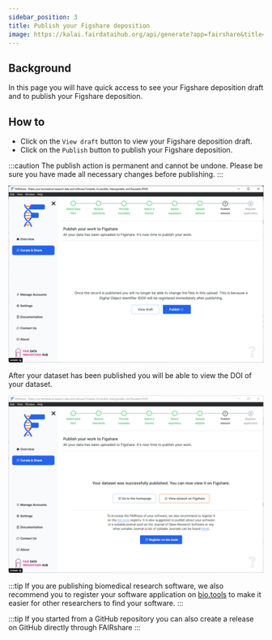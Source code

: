 ```yaml
---
sidebar_position: 3
title: Publish your Figshare deposition
image: https://kalai.fairdataihub.org/api/generate?app=fairshare&title=Publish%20your%20Figshare%20deposition&description=Curate%20and%20Share%20%7C%20Figshare
---
```


## Background

In this page you will have quick access to see your Figshare deposition draft and to publish your Figshare deposition.

## How to

- Click on the `View draft` button to view your Figshare deposition draft.
- Click on the `Publish` button to publish your Figshare deposition.

:::caution
The publish action is permanent and cannot be undone. Please be sure you have made all necessary changes before publishing.
:::

![](./images/figsharePublish.png)

After your dataset has been published you will be able to view the DOI of your dataset.

![](./images/figshareAfterPublish.png)

:::tip
If you are publishing biomedical research software, we also recommend you to register your software application on [bio.tools](https://bio.tools/) to make it easier for other researchers to find your software.
:::

:::tip
If you started from a GitHub repository you can also create a release on GitHub directly through FAIRshare
:::
